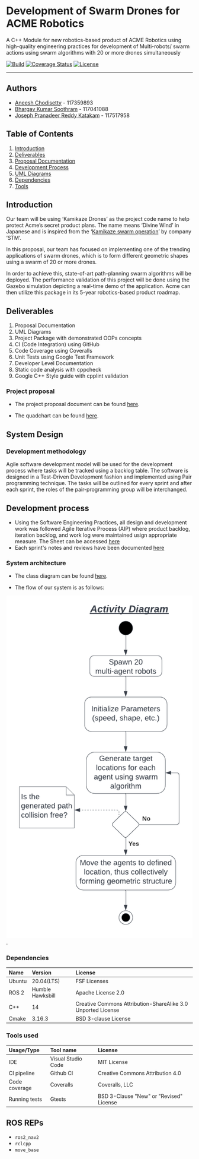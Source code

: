 # Development of Swarm Drones for ACME Robotics
A C++ Module for new robotics-based product of ACME Robotics using high-quality engineering practices for development of Multi-robots/ swarm actions using swarm algorithms with 20 or more drones simultaneously

[![Build](https://github.com/Bhargav-Soothram/Kamikaze-Drones/actions/workflows/build_and_coveralls.yml/badge.svg)](https://github.com/Bhargav-Soothram/Kamikaze-Drones/actions/workflows/build_and_coveralls.yml)
[![Coverage Status](https://coveralls.io/repos/github/Bhargav-Soothram/Kamikaze-Drones/badge.svg?branch=master)](https://coveralls.io/github/Bhargav-Soothram/Kamikaze-Drones?branch=master)
[![License](https://img.shields.io/badge/License-Apache%202.0-blue.svg)](https://opensource.org/licenses/Apache-2.0)

---

## Authors
 - [Aneesh Chodisetty](https://github.com/z-Ash-z) - 117359893
 - [Bhargav Kumar Soothram](https://github.com/Bhargav-Soothram) - 117041088
 - [Joseph Pranadeer Reddy Katakam](https://github.com/roboticistjoseph) - 117517958

## Table of Contents
1. [Introduction](#introduction)
2. [Deliverables](#deliverables)
3. [Proposal Documentation](#project-proposal)
4. [Development Process](#system-design)
5. [UML Diagrams](#system-architecture)
6. [Dependencies](#dependencies)
7. [Tools](#tools-used)

## Introduction
  
  Our team will be using ‘Kamikaze Drones’ as the project code name to help protect Acme’s secret product plans. The name means ‘Divine Wind’ in Japanese and is inspired from the ‘[Kamikaze swarm operation](https://www.youtube.com/watch?v=3d28APIfwSI)’ by company ‘STM’.

  In this proposal, our team has focused on implementing one of the trending applications of swarm drones, which is to form different geometric shapes using a swarm of 20 or more drones.

  In order to achieve this, state-of-art path-planning swarm algorithms will be deployed. The performance validation of this project will be done using the Gazebo simulation depicting a real-time demo of the application. Acme can then utilize this package in its 5-year robotics-based product roadmap.


## Deliverables

  1. Proposal Documentation
  2. UML Diagrams
  3. Project Package with demonstrated OOPs concepts
  4. CI (Code Integration) using GitHub
  5. Code Coverage using Coveralls
  6. Unit Tests using Google Test Framework
  7. Developer Level Documentation
  8. Static code analysis with cppcheck
  9. Google C++ Style guide with cpplint validation

### Project proposal

  - The project proposal document can be found [here](/assets/Kamikaze_Drones_Proposal.pdf).  
  <!-- - The proposal video can be found [here](https://youtu.be/7sqIBtfbFjk).   -->
  - The quadchart can be found [here](/assets/Quadchart_phase0.pdf).  

<!-- ### Sample Output
![Sample Output](/results/sample_package_output.png)   -->

## System Design

### Development methodology

  Agile software development model will be used for the development process where tasks will be tracked using a backlog table. The software is designed in a Test-Driven Development fashion and implemented using Pair programming technique. The tasks will be outlined for every sprint and after each sprint, the roles of the pair-programming group will be interchanged.

## Development process
  - Using the Software Engineering Practices, all design and development work was followed Agile Iterative Process (AIP) where product backlog, iteration backlog, and work log were maintained usign appropriate measure. The Sheet can be accessed [here](https://docs.google.com/spreadsheets/d/1fHZmI5XlFYrR_24ZgUXfHm7kWQuyqo2a178b-_H9M2g/edit?usp=sharing)
  - Each sprint's notes and reviews have been documented [here](https://docs.google.com/document/d/1rGsBwGwRbpP7cR_gu-ueWbK_iysQTQdyqjFzTM7u1lA/edit?usp=sharing)
  
### System architecture
- The class diagram can be found [here](/UML/initial/Class_Diagram.pdf).

- The flow of our system is as follows:  

![Activity Diagram](/UML/initial/Activity_Diagram.png). 


### Dependencies  

| Name | Version | License |
| :--- | :--- | :--- |
| Ubuntu | 20.04(LTS) | FSF Licenses |
| ROS 2 | Humble Hawksbill | Apache License 2.0 |
| C++ | 14 | Creative Commons Attribution-ShareAlike 3.0 Unported License |
| Cmake | 3.16.3 | BSD 3-clause License |

### Tools used  

| Usage/Type | Tool name | License |
| :--- | :--- | :--- |
| IDE | Visual Studio Code | MIT License |
| CI pipeline | Github CI | Creative Commons Attribution 4.0 |
| Code coverage | Coveralls | Coveralls, LLC |
| Running tests | Gtests | BSD 3-Clause "New" or "Revised" License |


## ROS REPs
* ```ros2_nav2```
* ```rclcpp```
* ```move_base```
